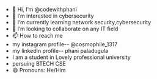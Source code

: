 - 👋 Hi, I’m @codewithphani
- 👀 I’m interested in cybersecurity
- 🌱 I’m currently learning network security,cybersecurity
- 💞️ I’m looking to collaborate on any IT field
- 📫 How to reach me
- my instagram profile-- @cosmophile_1317
- my linkedin profile-- phani paladugula
- I am a student in Lovely professional university
- persuing BTECH CSE
- 😄 Pronouns: He/Him

<!---
codewithphani/codewithphani is a ✨ special ✨ repository because its `README.md` (this file) appears on your GitHub profile.
You can click the Preview link to take a look at your changes.
--->

